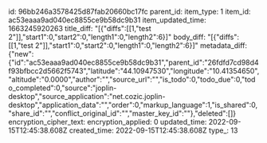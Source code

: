 id: 96bb246a3578425d87fab20660bc17fc
parent_id: 
item_type: 1
item_id: ac53eaaa9ad040ec8855ce9b58dc9b31
item_updated_time: 1663245920263
title_diff: "[{\"diffs\":[[1,\"test 2\"]],\"start1\":0,\"start2\":0,\"length1\":0,\"length2\":6}]"
body_diff: "[{\"diffs\":[[1,\"test 2\"]],\"start1\":0,\"start2\":0,\"length1\":0,\"length2\":6}]"
metadata_diff: {"new":{"id":"ac53eaaa9ad040ec8855ce9b58dc9b31","parent_id":"26fdfd7cd98d4f93bfbcc2d5662f5743","latitude":"44.10947530","longitude":"10.41354650","altitude":"0.0000","author":"","source_url":"","is_todo":0,"todo_due":0,"todo_completed":0,"source":"joplin-desktop","source_application":"net.cozic.joplin-desktop","application_data":"","order":0,"markup_language":1,"is_shared":0,"share_id":"","conflict_original_id":"","master_key_id":""},"deleted":[]}
encryption_cipher_text: 
encryption_applied: 0
updated_time: 2022-09-15T12:45:38.608Z
created_time: 2022-09-15T12:45:38.608Z
type_: 13